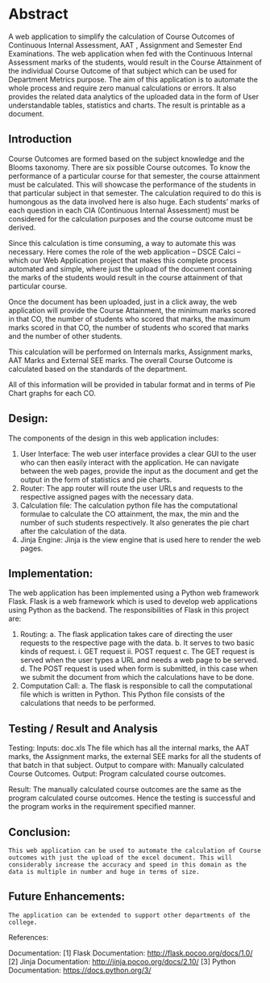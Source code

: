 # Abstract

A web application to simplify the calculation of Course Outcomes of Continuous Internal Assessment, AAT , Assignment and Semester End Examinations. The web application when fed with the Continuous Internal Assessment marks of the students, would result in the Course Attainment of the individual Course Outcome of that subject which can be used for Department Metrics purpose. The aim of this application is to automate the whole process and require zero manual calculations or errors. It also provides the related data analytics of the uploaded data in the form of User understandable tables, statistics and charts. The result is printable as a document.


## Introduction

Course Outcomes are formed based on the subject knowledge and the Blooms taxonomy. There are six possible Course outcomes. To know the performance of a particular course for that semester, the course attainment must be calculated. This will showcase the performance of the students in that particular subject in that semester. The calculation required to do this is humongous as the data involved here is also huge. Each students’ marks of each question in each CIA (Continuous Internal Assessment) must be considered for the calculation purposes and the course outcome must be derived.

Since this calculation is time consuming, a way to automate this was necessary. Here comes the role of the web application – DSCE Calci – which our Web Application project that makes this complete process automated and simple, where just the upload of the document containing the marks of the students would result in the course attainment of that particular course. 

Once the document has been uploaded, just in a click away, the web application will provide the Course Attainment, the minimum marks scored in that CO, the number of students who scored that marks, the maximum marks scored in that CO, the number of students who scored that marks and the number of other students.

This calculation will be performed on Internals marks, Assignment marks, AAT Marks and External SEE marks. The overall Course Outcome is calculated based on the standards of the department.

All of this information will be provided in tabular format and in terms of Pie Chart graphs for each CO.


## Design:
 
The components of the design in this web application includes:
1.	User Interface:  The web user interface provides a clear GUI to the user who can then easily interact with the application. He can navigate between the web pages, provide the input as the document and get the output in the form of statistics and pie charts.
2.	Router: The app router will route the user URLs and requests to the respective assigned pages with the necessary data.
3.	Calculation file: The calculation python file has the computational formulae to calculate the CO attainment, the max, the min and the number of such students respectively. It also generates the pie chart after the calculation of the data.
4.	Jinja Engine: Jinja is the view engine that is used here to render the web pages.





## Implementation:
The web application has been implemented using a Python web framework Flask. Flask is a web framework which is used to develop web applications using Python as the backend.
The responsibilities of Flask in this project are:
1.	Routing: 
a.	The flask application takes care of directing the user requests to the respective page with the data. 
b.	It serves to two basic kinds of request.
i.	GET request
ii.	POST request
c.	The GET request is served when the user types a URL and needs a web page to be served.
d.	The POST request is used when form is submitted, in this case when we submit the document from which the calculations have to be done.
2.	Computation Call:
a.	The flask is responsible to call the computational file which is written in Python. This Python file consists of the calculations that needs to be performed.









## Testing / Result and Analysis

Testing: 
	Inputs: doc.xls 
		   The file which has all the internal marks, the AAT marks, the Assignment marks, the external SEE marks for all the students of that batch in that subject.
	Output to compare with: Manually calculated Course Outcomes.
	Output: Program calculated course outcomes.

Result:
	The manually calculated course outcomes are the same as the program calculated course outcomes.
Hence the testing is successful and the program works in the requirement specified manner.









## Conclusion:
 	This web application can be used to automate the calculation of Course outcomes with just the upload of the excel document. This will considerably increase the accuracy and speed in this domain as the data is multiple in number and huge in terms of size.

## Future Enhancements:
	The application can be extended to support other departments of the college.














References:

Documentation:
         [1] Flask Documentation: http://flask.pocoo.org/docs/1.0/
[2] Jinja Documentation: http://jinja.pocoo.org/docs/2.10/
[3] Python Documentation: https://docs.python.org/3/
